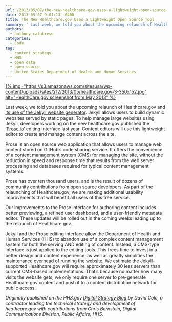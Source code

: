 ```yaml
---
url: /2013/05/07/the-new-healthcare-gov-uses-a-lightweight-open-source-tool/
date: 2013-05-07 9:01:13 -0400
title: The New Healthcare.gov Uses a Lightweight Open Source Tool
summary: ' Last week, we told you about the upcoming relaunch of Healthcare.gov and its use of the Jekyll website generator. Jekyll allows users to build dynamic websites served by static pages. To help manage large websites using Jekyll, developers working on the new healthcare.gov published the &lsquo;Prose.io&rsquo;  editing interface last'
authors:
  - anthony-calabrese
categories:
  - Code
tag:
  - content strategy
  - HHS
  - open data
  - open source
  - United States Department of Health and Human Services
---
```


[{% img="https://s3.amazonaws.com/sitesusa/wp-content/uploads/sites/212/2013/05/healthcare.gov-3-350x152.jpg" alt="HealthCare.gov screenshot from May 2013" %}](https://s3.amazonaws.com/sitesusa/wp-content/uploads/sites/212/2013/05/healthcare.gov-3-350x152.jpg)

Last week, we told you about the upcoming relaunch of Healthcare.gov and [<span style="text-decoration: underline">its use of the Jekyll website generator</span>](http://www.hhs.gov/digitalstrategy/blog/2013/04/new-heathcare-open-cms-free.html). Jekyll allows users to build dynamic websites served by static pages. To help manage large websites using Jekyll, developers working on the new healthcare.gov published the ‘[<span style="text-decoration: underline">Prose.io</span>](http://developmentseed.org/blog/2012/june/25/prose-a-content-editor-for-github/)’  editing interface last year. Content editors will use this lightweight editor to create and manage content across the site.

Prose is an open source web application that allows users to manage web content stored on GitHub’s code sharing service. It offers the convenience of a content management system (CMS) for managing the site, without the reduction in speed and response time that results from the web server processing and databases required for typical content management systems.

Prose has over ten thousand users, and is the result of dozens of community contributions from open source developers. As part of the relaunching of Healthcare.gov, we are making additional usability improvements that will benefit all users of this free service.

Our improvements to the Prose interface for authoring content includes better previewing, a refined user dashboard, and a user-friendly metadata editor. These updates will be rolled out in the coming weeks leading up to the relaunch of Healthcare.gov.

Jekyll and the Prose editing interface allow the Department of Health and Human Services (HHS) to abandon use of a complex content management system for both the serving AND editing of content. Instead, a CMS-type interface is just applied to the editing tools. This frees time to invest in a better design and content experience, as well as greatly simplifies the maintenance overhead of running the website. We estimate the Jekyll-supported Healthcare.gov will require approximately 30 less servers than current CMS-based implementations. That&#8217;s because no matter how many visits the website gets, we only require one server to pre-generate Healthcare.gov content and push it to a content distribution network for public access.

_Originally published on the HHS.gov <a href="http://www.hhs.gov/digitalstrategy/blog/2013/04/new-heathcare-open-cms-free.html" target="_blank">Digital Strategy Blog</a> by David Cole, a contractor leading the technical strategy and development of heathcare.gov with contributions from Chris Bernstein, Digital Communications Division, Public Affairs, HHS._